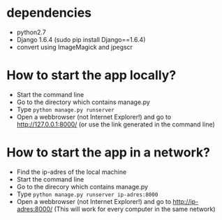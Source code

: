 dependencies
============
* python2.7
* Django 1.6.4 (sudo pip install Django==1.6.4)
* convert using ImageMagick and jpegscr

How to start the app locally?
=============================
* Start the command line
* Go to the directory which contains manage.py
* Type `python manage.py runserver`
* Open a webbrowser (not Internet Explorer!) and go to <http://127.0.0.1:8000/> (or use the link generated in the command line)

How to start the app in a network?
==================================
* Find the ip-adres of the local machine
* Start the command line
* Go to the direcory which contains manage.py
* Type `python manage.py runserver ip-adres:8000`
* Open a webbrowser (not Internet Explorer!) and go to <http://ip-adres:8000/> (This will work for every computer in the same network)

